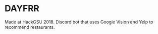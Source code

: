 # DAYFRR
Made at HackGSU 2018. Discord bot that uses Google Vision and Yelp to recommend restaurants. 
